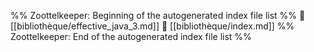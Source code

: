 %% Zoottelkeeper: Beginning of the autogenerated index file list  %%
📄 [[bibliothèque/effective_java_3.md]]
📄 [[bibliothèque/index.md]]
%% Zoottelkeeper: End of the autogenerated index file list  %%
